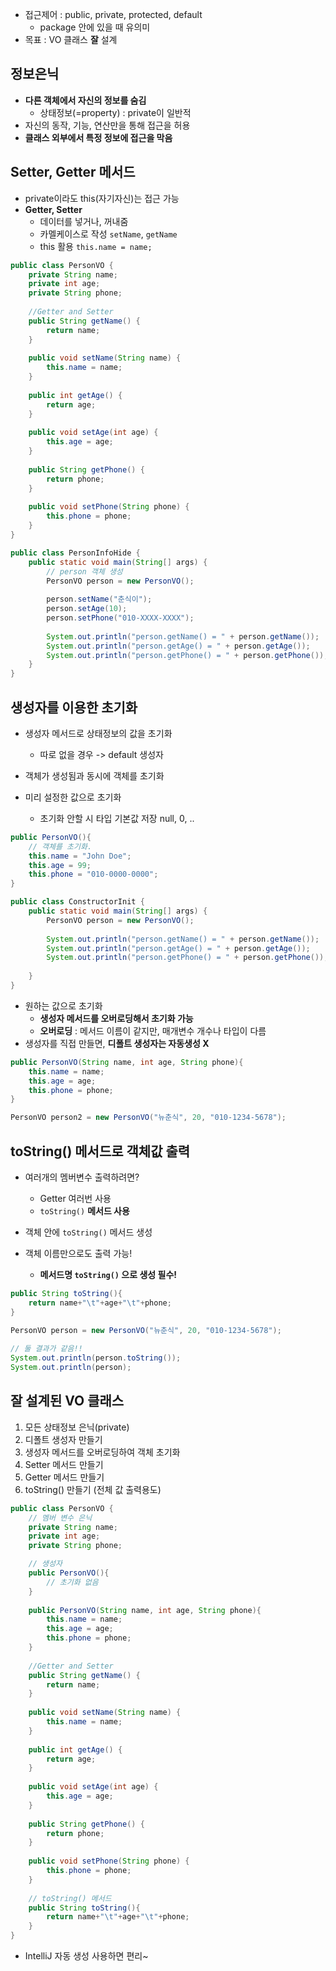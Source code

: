 - 접근제어 : public, private, protected, default
	- package 안에 있을 때 유의미
- 목표 : VO 클래스 **잘** 설계

## 정보은닉
- **다른 객체에서 자신의 정보를 숨김**
	- 상태정보(=property) : private이 일반적
- 자신의 동작, 기능, 연산만을 통해 접근을 허용
- **클래스 외부에서 특정 정보에 접근을 막음**

## Setter, Getter 메서드
- private이라도 this(자기자신)는 접근 가능
- **Getter, Setter**
	- 데이터를 넣거나, 꺼내줌
	- 카멜케이스로 작성 `setName`, `getName`
	- this 활용 `this.name = name;`

```Java
public class PersonVO {  
    private String name;  
    private int age;  
    private String phone;  
  
    //Getter and Setter  
    public String getName() {  
        return name;  
    }  
  
    public void setName(String name) {  
        this.name = name;  
    }  
  
    public int getAge() {  
        return age;  
    }  
  
    public void setAge(int age) {  
        this.age = age;  
    }  
  
    public String getPhone() {  
        return phone;  
    }  
  
    public void setPhone(String phone) {  
        this.phone = phone;  
    }  
}
```

```Java
public class PersonInfoHide {  
    public static void main(String[] args) {  
        // person 객체 생성  
        PersonVO person = new PersonVO();  
  
        person.setName("춘식이");  
        person.setAge(10);  
        person.setPhone("010-XXXX-XXXX");  
  
        System.out.println("person.getName() = " + person.getName());  
        System.out.println("person.getAge() = " + person.getAge());  
        System.out.println("person.getPhone() = " + person.getPhone());  
    }  
}
```

## 생성자를 이용한 초기화
- 생성자 메서드로 상태정보의 값을 초기화
	- 따로 없을 경우 -> default 생성자
- 객체가 생성됨과 동시에 객체를 초기화

- 미리 설정한 값으로 초기화
	- 초기화 안할 시 타입 기본값 저장 null, 0, ..
```Java
public PersonVO(){  
    // 객체를 초기화.
    this.name = "John Doe";  
    this.age = 99;  
    this.phone = "010-0000-0000";  
}
```

```Java
public class ConstructorInit {  
    public static void main(String[] args) {  
        PersonVO person = new PersonVO();  
  
        System.out.println("person.getName() = " + person.getName());  
        System.out.println("person.getAge() = " + person.getAge());  
        System.out.println("person.getPhone() = " + person.getPhone());  
  
    }  
}
```

- 원하는 값으로 초기화
	- **생성자 메서드를 오버로딩해서 초기화 가능**
	- **오버로딩** :  메서드 이름이 같지만, 매개변수 개수나 타입이 다름
- 생성자를 직접 만들면, **디폴트 생성자는 자동생성 X**
```Java
public PersonVO(String name, int age, String phone){  
    this.name = name;  
    this.age = age;  
    this.phone = phone;  
}
```

```Java
PersonVO person2 = new PersonVO("뉴춘식", 20, "010-1234-5678");
```

## toString() 메서드로 객체값 출력
- 여러개의 멤버변수 출력하려면?
	- Getter 여러번 사용
	- `toString()` **메서드 사용**

- 객체 안에 `toString()` 메서드 생성
- 객체 이름만으로도 출력 가능!
	- **메서드명 `toString()` 으로 생성 필수!**
```Java
public String toString(){  
    return name+"\t"+age+"\t"+phone;  
}
```

```Java
PersonVO person = new PersonVO("뉴춘식", 20, "010-1234-5678");  
  
// 둘 결과가 같음!!  
System.out.println(person.toString());  
System.out.println(person);
```

## 잘 설계된 VO 클래스
1. 모든 상태정보 은닉(private)
2. 디폴트 생성자 만들기
3. 생성자 메서드를 오버로딩하여 객체 초기화
4. Setter 메서드 만들기
5. Getter 메서드 만들기
6. toString() 만들기 (전체 값 출력용도)

```Java
public class PersonVO {
	// 멤버 변수 은닉
    private String name;  
    private int age;  
    private String phone;  

	// 생성자
    public PersonVO(){  
        // 초기화 없음  
    }  
  
    public PersonVO(String name, int age, String phone){  
        this.name = name;
        this.age = age;  
        this.phone = phone;  
    }  
  
    //Getter and Setter  
    public String getName() {  
        return name;  
    }  
  
    public void setName(String name) {  
        this.name = name;  
    }  
  
    public int getAge() {  
        return age;  
    }  
  
    public void setAge(int age) {  
        this.age = age;  
    }  
  
    public String getPhone() {  
        return phone;  
    }  
  
    public void setPhone(String phone) {  
        this.phone = phone;  
    }  
  
    // toString() 메서드  
    public String toString(){  
        return name+"\t"+age+"\t"+phone;  
    }  
}
```

- IntelliJ 자동 생성 사용하면 편리~